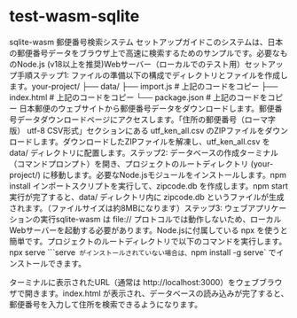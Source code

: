 # test-wasm-sqlite
sqlite-wasm 郵便番号検索システム セットアップガイドこのシステムは、日本の郵便番号データをブラウザ上で高速に検索するためのサンプルです。必要なものNode.js (v18以上を推奨)Webサーバー（ローカルでのテスト用）セットアップ手順ステップ1: ファイルの準備以下の構成でディレクトリとファイルを作成します。your-project/
├── data/
├── import.js       # 上記のコードをコピー
├── index.html      # 上記のコードをコピー
└── package.json    # 上記のコードをコピー
日本郵便のウェブサイトから郵便番号データをダウンロードします。郵便番号データダウンロードページにアクセスします。「住所の郵便番号（ローマ字版） utf-8 CSV形式」セクションにある utf_ken_all.csv のZIPファイルをダウンロードします。ダウンロードしたZIPファイルを解凍し、utf_ken_all.csv を data/ ディレクトリに配置します。ステップ2: データベースの作成ターミナル（コマンドプロンプト）を開き、プロジェクトのルートディレクトリ (your-project/) に移動します。必要なNode.jsモジュールをインストールします。npm install
インポートスクリプトを実行して、zipcode.db を作成します。npm start
実行が完了すると、data/ ディレクトリ内に zipcode.db というファイルが生成されます。（ファイルサイズは約8MBになります）ステップ3: ウェブアプリケーションの実行sqlite-wasm は file:// プロトコルでは動作しないため、ローカルWebサーバーを起動する必要があります。Node.jsに付属している npx を使うと簡単です。プロジェクトのルートディレクトリで以下のコマンドを実行します。npx serve
```serve` がインストールされていない場合は、`npm install -g serve` でインストールできます。

ターミナルに表示されたURL（通常は http://localhost:3000）をウェブブラウザで開きます。index.html が表示され、データベースの読み込みが完了すると、郵便番号を入力して住所を検索できるようになります。